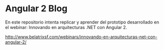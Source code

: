 # Angular 2 Blog

En este repositorio intenta replicar y aprender del prototipo desarrollado en el webinar: Innovando en arquitecturas .NET con Angular 2.

http://www.belatrixsf.com/webinars/innovando-en-arquitecturas-net-con-angular-2/


